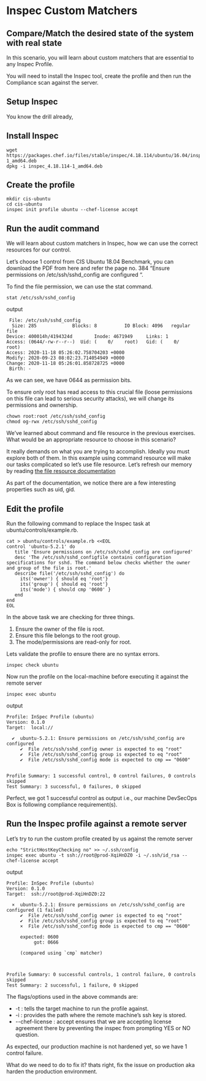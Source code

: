 Inspec Custom Matchers
================================

Compare/Match the desired state of the system with real state
------

In this scenario, you will learn about custom matchers that are essential to any Inspec Profile.

You will need to install the Inspec tool, create the profile and then run the Compliance scan against the server.

Setup Inspec
----------

You know the drill already,

Install Inspec
----------

```
wget https://packages.chef.io/files/stable/inspec/4.18.114/ubuntu/16.04/inspec_4.18.114-1_amd64.deb
dpkg -i inspec_4.18.114-1_amd64.deb
```

Create the profile
----------
```
mkdir cis-ubuntu
cd cis-ubuntu
inspec init profile ubuntu --chef-license accept
```

Run the audit command
----------

We will learn about custom matchers in Inspec, how we can use the correct resources for our control.

Let’s choose 1 control from CIS Ubuntu 18.04 Benchmark, you can download the PDF from here and refer the page no. 384 “Ensure permissions on /etc/ssh/sshd_config are configured “.

To find the file permission, we can use the stat command.

```
stat /etc/ssh/sshd_config
```
output
```
 File: /etc/ssh/sshd_config
  Size: 285             Blocks: 8          IO Block: 4096   regular file
Device: 400014h/4194324d        Inode: 4671949     Links: 1
Access: (0644/-rw-r--r--)  Uid: (    0/    root)   Gid: (    0/    root)
Access: 2020-11-18 05:26:02.758704203 +0000
Modify: 2020-09-23 08:02:23.714054949 +0000
Change: 2020-11-18 05:26:01.858728725 +0000
 Birth: -
```
As we can see, we have 0644 as permission bits.

To ensure only root has read access to this crucial file (loose permissions on this file can lead to serious security attacks), we will change its permissions and ownership.

```
chown root:root /etc/ssh/sshd_config
chmod og-rwx /etc/ssh/sshd_config
```

We’ve learned about command and file resource in the previous exercises. What would be an appropriate resource to choose in this scenario?

It really demands on what you are trying to accomplish. Ideally you must explore both of them. In this example using command resource will make our tasks complicated so let’s use file resource. Let’s refresh our memory by reading [the file resource documentation](https://docs.chef.io/inspec/resources/file/#unixlinux-properties)

As part of the documentation, we notice there are a few interesting properties such as uid, gid.

Edit the profile
----------

Run the following command to replace the Inspec task at ubuntu/controls/example.rb.

```
cat > ubuntu/controls/example.rb <<EOL
control 'ubuntu-5.2.1' do
   title 'Ensure permissions on /etc/ssh/sshd_config are configured'
   desc 'The /etc/ssh/sshd_configfile contains configuration specifications for sshd. The command below checks whether the owner and group of the file is root.'
   describe file('/etc/ssh/sshd_config') do
     its('owner') { should eq 'root'}
     its('group') { should eq 'root'}
     its('mode') { should cmp '0600' }
   end
end
EOL
```
In the above task we are checking for three things.
1. Ensure the owner of the file is root.
2. Ensure this file belongs to the root group.
3. The mode/permissions are read-only for root.

Lets validate the profile to ensure there are no syntax errors.

```
inspec check ubuntu
```
Now run the profile on the local-machine before executing it against the remote server

```
inspec exec ubuntu
```
output
```
Profile: InSpec Profile (ubuntu)
Version: 0.1.0
Target:  local://

  ✔  ubuntu-5.2.1: Ensure permissions on /etc/ssh/sshd_config are configured
     ✔  File /etc/ssh/sshd_config owner is expected to eq "root"
     ✔  File /etc/ssh/sshd_config group is expected to eq "root"
     ✔  File /etc/ssh/sshd_config mode is expected to cmp == "0600"


Profile Summary: 1 successful control, 0 control failures, 0 controls skipped
Test Summary: 3 successful, 0 failures, 0 skipped
```

Perfect, we got 1 successful control as output i.e., our machine DevSecOps Box is following compliance requirement(s).

Run the Inspec profile against a remote server
----------

Let’s try to run the custom profile created by us against the remote server

```
echo "StrictHostKeyChecking no" >> ~/.ssh/config
inspec exec ubuntu -t ssh://root@prod-XqiHnDZ0 -i ~/.ssh/id_rsa --chef-license accept
```
output

```
Profile: InSpec Profile (ubuntu)
Version: 0.1.0
Target:  ssh://root@prod-XqiHnDZ0:22

  ×  ubuntu-5.2.1: Ensure permissions on /etc/ssh/sshd_config are configured (1 failed)
     ✔  File /etc/ssh/sshd_config owner is expected to eq "root"
     ✔  File /etc/ssh/sshd_config group is expected to eq "root"
     ×  File /etc/ssh/sshd_config mode is expected to cmp == "0600"
     
     expected: 0600
          got: 0666
     
     (compared using `cmp` matcher)



Profile Summary: 0 successful controls, 1 control failure, 0 controls skipped
Test Summary: 2 successful, 1 failure, 0 skipped
```
The flags/options used in the above commands are:

- -t : tells the target machine to run the profile against.
- -i : provides the path where the remote machine’s ssh key is stored.
- --chef-license : accept ensures that we are accepting license agreement there by preventing the inspec from prompting YES or NO question.

As expected, our production machine is not hardened yet, so we have 1 control failure.

What do we need to do to fix it? thats right, fix the issue on production aka harden the production environment.